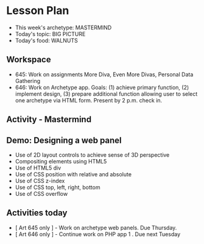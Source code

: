 # Lesson Plan

- This week's archetype: MASTERMIND
- Today's topic: BIG PICTURE
- Today's food: WALNUTS

## Workspace

- 645: Work on assignments More Diva, Even More Divas, Personal Data Gathering
- 646: Work on Archetype app. Goals: (1) achieve primary function, (2) implement design, (3) prepare additional function allowing user to select one archetype via HTML form. Present by 2 p.m. check in.

## Activity - Mastermind

## Demo: Designing a web panel
- Use of 2D layout controls to achieve sense of 3D perspective
- Compositing elements using HTML5
- Use of HTML5 div
- Use of CSS position with relative and absolute
- Use of CSS z-index
- Use of CSS top, left, right, bottom
- Use of CSS overflow

## Activities today

- [ Art 645 only ] - Work on archetype web panels. Due Thursday.
- [ Art 646 only ] - Continue work on PHP app 1 . Due next Tuesday



